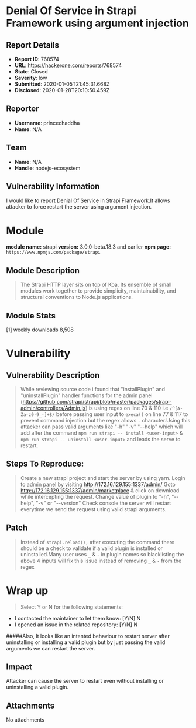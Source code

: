 # Denial Of Service in Strapi Framework using argument injection

## Report Details
- **Report ID**: 768574
- **URL**: https://hackerone.com/reports/768574
- **State**: Closed
- **Severity**: low
- **Submitted**: 2020-01-05T21:45:31.668Z
- **Disclosed**: 2020-01-28T20:10:50.459Z

## Reporter
- **Username**: princechaddha
- **Name**: N/A

## Team
- **Name**: N/A
- **Handle**: nodejs-ecosystem

## Vulnerability Information
I would like to report Denial Of Service in Strapi Framework.It allows attacker to force restart the server using argument injection.

# Module

**module name:** strapi
**version:** 3.0.0-beta.18.3 and earlier
**npm page:** `https://www.npmjs.com/package/strapi`

## Module Description

> The Strapi HTTP layer sits on top of Koa. Its ensemble of small modules work together to provide simplicity, maintainability, and structural conventions to Node.js applications.

## Module Stats

[1] weekly downloads 8,508

# Vulnerability

## Vulnerability Description

>  While reviewing source code i found that "installPlugin" and "uninstallPlugin" handler functions for the admin panel (https://github.com/strapi/strapi/blob/master/packages/strapi-admin/controllers/Admin.js) is using regex on line 70 & 110 i.e `/^[A-Za-z0-9_-]+$/` before passing user input to `execa()` on line 77 & 117 to prevent command injection but the regex allows `-` character.Using this attacker can pass valid arguments like "-h" "-v" "--help" which will add after the command `npm run strapi -- install <user-input>` & `npm run strapi -- uninstall <user-input>` and leads the serve to restart.

## Steps To Reproduce:

> Create a new strapi project and start the server by using yarn.
> Login to admin panel by visiting http://172.16.129.155:1337/admin/
> Goto http://172.16.129.155:1337/admin/marketplace & click on download while intercepting the request.
> Change value of plugin to "-h",  "--help", "-v" or "--version"
> Check console the server will restart everytime we send the request using valid strapi arguments. 

## Patch

> Instead of `strapi.reload();` after executing the command there should be a check to validate if a valid plugin is installed or uninstalled.Many user uses `_` & `-` in plugin names so blacklisting the above 4 inputs will fix this issue instead of removing `_` & `-` from the regex

# Wrap up

> Select Y or N for the following statements:

- I contacted the maintainer to let them know: [Y/N] N
- I opened an issue in the related repository: [Y/N] N


#####Also, It looks like an intented behaviour to restart server after uninstalling or installing a valid plugin but by just passing the valid arguments we can restart the server.

## Impact

Attacker can cause the server to restart even without installing or uninstalling a valid plugin.

## Attachments
No attachments
